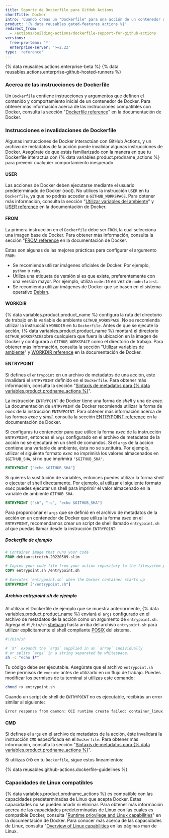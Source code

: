 ```yaml
---
title: Soporte de Dockerfile para GitHub Actions
shortTitle: Docker
intro: 'Cuando creas un "Dockerfile" para una acción de un contenedor de Docker, debes estar consciente de cómo interactúan algunas instrucciones de Docker con GitHub Actions y con el archivo de metadatos de la acción.'
product: '{% data reusables.gated-features.actions %}'
redirect_from:
  - /actions/building-actions/dockerfile-support-for-github-actions
versions:
  free-pro-team: '*'
  enterprise-server: '>=2.22'
type: 'reference'
---
```


{% data reusables.actions.enterprise-beta %}
{% data reusables.actions.enterprise-github-hosted-runners %}

### Acerca de las instrucciones de Dockerfile

Un `Dockerfile` contiene instrucciones y argumentos que definen el contenido y comportamiento inicial de un contenedor de Docker. Para obtener más información acerca de las instrucciones compatibles con Docker, consulta la sección "[Dockerfile reference](https://docs.docker.com/engine/reference/builder/)" en la documentación de Docker.

### Instrucciones e invalidaciones de Dockerfile

Algunas instrucciones de Docker interactúan con GitHub Actions, y un archivo de metadatos de la acción puede invalidar algunas instrucciones de Docker. Asegúrate de que estás familiarizado con la manera en que tu Dockerfile interactúa con {% data variables.product.prodname_actions %} para prevenir cualquier comportamiento inesperado.

#### USER

Las acciones de Docker deben ejecutarse mediante el usuario predeterminado de Docker (root). No utilices la instrucción `USER` en tu `Dockerfile`, ya que no podrás acceder a `GITHUB_WORKSPACE`. Para obtener más información, consulta la sección "[Utilizar variables del ambiente](/actions/configuring-and-managing-workflows/using-environment-variables)" y [USER reference](https://docs.docker.com/engine/reference/builder/#user) en la documentación de Docker.

#### FROM

La primera instrucción en el `Dockerfile` debe ser `FROM`, la cual selecciona una imagen base de Docker. Para obtener más información, consulta la sección "[FROM reference](https://docs.docker.com/engine/reference/builder/#from) en la documentación de Docker.

Estas son algunas de las mejores prácticas para configurar el argumento `FROM`:

- Se recomienda utilizar imágenes oficiales de Docker. Por ejemplo, `python` o `ruby`.
- Utiliza una etiqueta de versión si es que existe, preferentemente con una versión mayor. Por ejemplo, utiliza `node:10` en vez de `node:latest`.
- Se recomienda utilizar imágenes de Docker que se basen en el sistema operativo [Debian](https://www.debian.org/).

#### WORKDIR

{% data variables.product.product_name %} configura la ruta del directorio de trabajo en la variable de ambiente `GITHUB_WORKSPACE`. No se recomienda utilizar la instrucción `WORKDIR` en tu `Dockerfile`. Antes de que se ejecute la acción, {% data variables.product.product_name %} montará el directorio `GITHUB_WORKSPACE`sobre cualquiera que fuera la ubicación en la imagen de Docker y configurará a `GITHUB_WORKSPACE` como el directorio de trabajo. Para obtener más información, consulta la sección "[Utilizar variables de ambiente](/actions/configuring-and-managing-workflows/using-environment-variables)" y [WORKDIR reference](https://docs.docker.com/engine/reference/builder/#workdir) en la documentación de Docker.

#### ENTRYPOINT

Si defines el `entrypoint` en un archivo de metadatos de una acción, este invalidará el `ENTRYPOINT` definido en el `Dockerfile`. Para obtener más información, consulta la sección "[Sintaxis de metadatos para {% data variables.product.prodname_actions %}](/actions/creating-actions/metadata-syntax-for-github-actions/#runsentrypoint)".

La instrucción `ENTRYPOINT` de Docker tiene una forma de _shell_ y una de _exec_. La documentación de `ENTRYPOINT` de Docker recomienda utilizar la forma de _exec_ de la instrucción `ENTRYPOINT`. Para obtener más información acerca de las formas _exec_ y _shell_, consulta la sección [ENTRYPOINT reference](https://docs.docker.com/engine/reference/builder/#entrypoint) en la documentación de Docker.

Si configuras tu contenedor para que utilice la forma _exec_ de la instrucción `ENTRYPOINT`, entonces el `args` configurado en el archivo de metadatos de la acción no se ejecutará en un shell de comandos. Si el `args` de la accion contiene una variable de ambiente, ésta no se sustituirá. Por ejemplo, utilizar el siguiente formato _exec_ no imprimirá los valores almacenados en `$GITHUB_SHA`, si no que imprimirá `"$GITHUB_SHA"`.

```dockerfile
ENTRYPOINT ["echo $GITHUB_SHA"]
```

 Si quieres la sustitución de variables, entonces puedes utilizar la forma _shell_ o ejecutar el shell directamente. Por ejemplo, al utilizar el siguiente formato _exec_ puedes ejecutar un shell para imprimir el valor almacenado en la variable de ambiente `GITHUB_SHA`.

```dockerfile
ENTRYPOINT ["sh", "-c", "echo $GITHUB_SHA"]
```

 Para proporcionar el `args` que se definió en el archivo de metadatos de la acción en un contenedor de Docker que utiliza la forma _exec_ en el `ENTRYPOINT`, recomendamos crear un script de shell llamado `entrypoint.sh` al que puedas llamar desde la instrucción `ENTRYPOINT`:

##### *Dockerfile* de ejemplo

```dockerfile
# Container image that runs your code
FROM debian:stretch-20220509-slim

# Copies your code file from your action repository to the filesystem path `/` of the container
COPY entrypoint.sh /entrypoint.sh

# Executes `entrypoint.sh` when the Docker container starts up
ENTRYPOINT ["/entrypoint.sh"]
```

##### Archivo *entrypoint.sh* de ejemplo

Al utilizar el Dockerfile de ejemplo que se muestra anteriormente, {% data variables.product.product_name %} enviará el `args` configurado en el archivo de metadatos de la acción como un argumento de `entrypoint.sh`. Agrega el `#!/bin/sh` [shebang](https://en.wikipedia.org/wiki/Shebang_(Unix)) hasta arriba del archivo `entrypoint.sh` para utilizar explicitamente el shell compilante [POSIX](https://en.wikipedia.org/wiki/POSIX) del sistema.

``` sh
#!/bin/sh

# `$*` expands the `args` supplied in an `array` individually
# or splits `args` in a string separated by whitespace.
sh -c "echo $*"
```

Tu código debe ser ejecutable. Asegúrate que el archivo `entrypoint.sh` tiene permisos de `execute` antes de utilizarlo en un flujo de trabajo. Puedes modificar los permisos de tu terminal si utilizas este comando:
  ``` sh
  chmod +x entrypoint.sh
  ```

Cuando un script de shell de `ENTRYPOINT` no es ejecutable, recibirás un error similar al siguiente:

``` sh
Error response from daemon: OCI runtime create failed: container_linux.go:348: starting container process caused "exec: \"/entrypoint.sh\": permission denied": unknown
```

#### CMD

Si defines el `args` en el archivo de metadatos de la acción, éste invalidará la instrucción `CMD` especificada en el `Dockerfile`. Para obtener más información, consulta la sección "[Sintaxis de metadatos para {% data variables.product.prodname_actions %}](/actions/creating-actions/metadata-syntax-for-github-actions#runsargs)".

Si utilizas `CMD` en tu `Dockerfile`, sigue estos lineamientos:

{% data reusables.github-actions.dockerfile-guidelines %}

### Capacidades de Linux compatibles

{% data variables.product.prodname_actions %} es compatible con las capacidades predeterminadas de Linux que acepta Docker. Estas capacidades no se pueden añadir ni eliminar. Para obtener más información acerca de las capacidades predeterminadas de Linux con las cuales es compatible Docker, consulta "[Runtime priovilege and Linux capabilities](https://docs.docker.com/engine/reference/run/#runtime-privilege-and-linux-capabilities)" en la documentación de Docker. Para conocer más acerca de las capacidades de Linux, consulta "[Overview of Linux capabilities](http://man7.org/linux/man-pages/man7/capabilities.7.html) en las páginas man de Linux.
